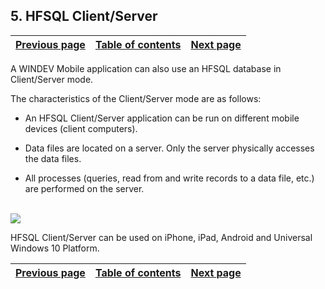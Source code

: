 
## 5. HFSQL Client/Server 
			

| [Previous page](../Concepts_WM/1410086918.md) | [Table of contents](../Concepts_WM/1410086964.md) | [Next page](../Concepts_WM/1410086920.md) |
| --- | --- | --- |



<a name="NOTE1"></a>
<a name="NOTE1_1"></a>
A WINDEV Mobile application can also use an HFSQL database in Client/Server mode.

The characteristics of the Client/Server mode are as follows:

- An HFSQL Client/Server application can be run on different mobile devices (client computers).

- Data files are located on a server. Only the server physically accesses the data files.

- All processes (queries, read from and write records to a data file, etc.) are performed on the server.



<br>![](https://doc.pcsoft.fr/en-US/images/image.awp?langid=3&name=WM%20HF%20Client%20serveur.gif)


HFSQL Client/Server can be used on iPhone, iPad, Android and Universal Windows 10 Platform. 

| [Previous page](../Concepts_WM/1410086918.md) | [Table of contents](../Concepts_WM/1410086964.md) | [Next page](../Concepts_WM/1410086920.md) |
| --- | --- | --- |




